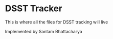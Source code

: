 # DSST Tracker

This is where all the files for DSST tracking will live

Implemented by Santam Bhattacharya
